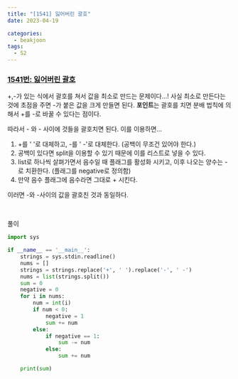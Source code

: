 ```yaml
---
title: "[1541] 잃어버린 괄호"
date: 2023-04-19

categories:
  - beakjoon
tags:
  - S2
---
```


### [1541번: 잃어버린 괄호](https://www.acmicpc.net/problem/1541)


+,-가 있는 식에서 괄호를 쳐서 값을 최소로 만드는 문제이다...! 사실 최소로 만든다는 것에 초점을 주면 -가 붙은 값을 크게 만들면 된다. **포인트**는 괄호를 치면 분배 법칙에 의해서 +를 -로 바꿀 수 있다는 점이다.

따라서 - 와 - 사이에 것들을 괄호치면 된다. 이를 이용하면...

1. +를 ' '로 대체하고, -를 ' -'로 대체한다. (공백이 무조건 있어야 한다.)
2. 공백이 있다면 split을 이용할 수 있기 때문에 이를 리스트로 넣을 수 있다.
3. list로 하나씩 살펴가면서 음수일 때 플래그를 활성화 시키고, 이후 나오는 양수는 -로 치환한다. (플래그를 negative로 정의함)
4. 만약 음수 플래그에 음수라면 그대로 + 시킨다.

이러면 -와 -사이의 값을 괄호친 것과 동일하다. 
    

    

<br>
  
풀이
    
```python
import sys

if __name__ == '__main__':
    strings = sys.stdin.readline()
    nums = []
    strings = strings.replace('+', ' ').replace('-', ' -')
    nums = list(strings.split())
    sum = 0
    negative = 0
    for i in nums:
        num = int(i)
        if num < 0:
            negative = 1
            sum += num
        else:
            if negative == 1:
                sum -= num
            else:
                sum += num

    print(sum)
```

<br><br>
